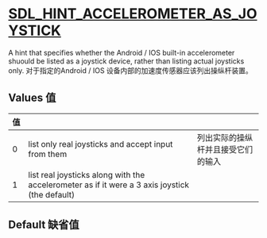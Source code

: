 # [SDL_HINT_ACCELEROMETER_AS_JOYSTICK](http://wiki.libsdl.org/SDL_HINT_ACCELEROMETER_AS_JOYSTICK?highlight=%28%5CbCategoryDefine%5Cb%29%7C%28SGHints%29)
A hint that specifies whether the Android  / IOS built-in accelerometer shuould be listed as a joystick device, rather than listing actual joysticks only.
对于指定的Android / IOS 设备内部的加速度传感器应该列出操纵杆装置。

## Values 值
| 值 |   |    |
|----|---|---|
| 0 | list only real joysticks and  accept input from them |列出实际的操纵杆并且接受它们的输入|
| 1 | list real joysticks along with the accelerometer as if it were a 3 axis joystick (the default)|

## Default 缺省值


